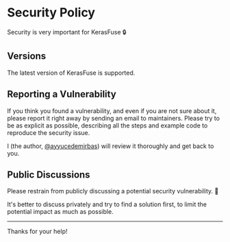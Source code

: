 # Security Policy

Security is very important for KerasFuse 🔒

## Versions

The latest version of KerasFuse is supported.

## Reporting a Vulnerability

If you think you found a vulnerability, and even if you are not sure about it, please report it right away by sending an email to maintainers. Please try to be as explicit as possible, describing all the steps and example code to reproduce the security issue.

I (the author, [@ayyucedemirbas](https://github.com/ayyucedemirbas)) will review it thoroughly and get back to you.

## Public Discussions

Please restrain from publicly discussing a potential security vulnerability. 🙊

It's better to discuss privately and try to find a solution first, to limit the potential impact as much as possible.

---

Thanks for your help!
